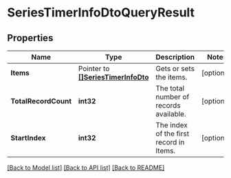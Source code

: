 # SeriesTimerInfoDtoQueryResult

## Properties

Name | Type | Description | Notes
------------ | ------------- | ------------- | -------------
**Items** | Pointer to [**[]SeriesTimerInfoDto**](SeriesTimerInfoDto.md) | Gets or sets the items. | [optional] 
**TotalRecordCount** | **int32** | The total number of records available. | [optional] 
**StartIndex** | **int32** | The index of the first record in Items. | [optional] 

[[Back to Model list]](../README.md#documentation-for-models) [[Back to API list]](../README.md#documentation-for-api-endpoints) [[Back to README]](../README.md)


